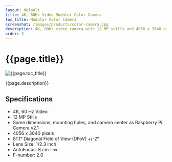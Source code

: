 ```yaml
---
layout: default
title: 4K, 60Hz Video Modular Color Camera
toc_title: Modular Color Camera
screenshot: /images/products/color-camera.jpg
description: 4K, 60Hz video camera with 12 MP stills and 4056 x 3040 pixel resolution.
order: 3
---
```


# {{page.title}}

![{{page.toc_title}}]({{page.screenshot}})

{{page.description}}

## Specifications

* 4K, 60 Hz Video
* 12 MP Stills
* Same dimensions, mounting holes, and camera center as Raspberry Pi Camera v2.1
* 4056 x 3040 pixels
* 81.1° Diagonal Field of View (DFoV) +/-2°
* Lens Size: 1/2.3 inch
* AutoFocus: 8 cm - ∞
* F-number: 2.0
